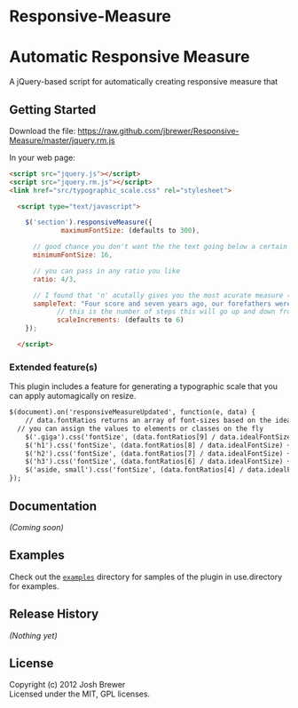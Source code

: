 Responsive-Measure
==================

# Automatic Responsive Measure

A jQuery-based script for automatically creating responsive measure that 

## Getting Started
Download the file: https://raw.github.com/jbrewer/Responsive-Measure/master/jquery.rm.js

In your web page:

```html
<script src="jquery.js"></script>
<script src="jquery.rm.js"></script>
<link href="src/typographic_scale.css" rel="stylesheet">

  <script type="text/javascript">

    $('section').responsiveMeasure({
			 maximumFontSize: (defaults to 300),

      // good chance you don't want the the text going below a certain size
      minimumFontSize: 16,

      // you can pass in any ratio you like
      ratio: 4/3,

      // I found that 'n' acutally gives you the most acurate measure (it varies a lot) — or you can put an actual string of your text or whatever you want, and we have a default as well
      sampleText: "Four score and seven years ago, our forefathers were actually five"
			// this is the number of steps this will go up and down from your ideal Font Size to create a typographical scale (see Extended Features)
			scaleIncrements: (defaults to 6)
    });

  </script>
```

### Extended feature(s)

This plugin includes a feature for generating a typographic scale that you can apply automagically on resize. 

```html
$(document).on('responsiveMeasureUpdated', function(e, data) {
	// data.fontRatios returns an array of font-sizes based on the ideal font size and a ratio you pass in (default is 4/3)
  // you can assign the values to elements or classes on the fly
	$('.giga').css('fontSize', (data.fontRatios[9] / data.idealFontSize) + 'rem');
	$('h1').css('fontSize', (data.fontRatios[8] / data.idealFontSize) + 'rem');
	$('h2').css('fontSize', (data.fontRatios[7] / data.idealFontSize) + 'rem');
	$('h3').css('fontSize', (data.fontRatios[6] / data.idealFontSize) + 'rem');
	$('aside, small').css('fontSize', (data.fontRatios[4] / data.idealFontSize) + 'rem');
});
```

## Documentation
_(Coming soon)_

## Examples

Check out the [`examples`](http://jbrewer.github.com/Responsive-Measure/examples) directory for samples of the plugin in use.directory for examples.

## Release History
_(Nothing yet)_

## License
Copyright (c) 2012 Josh Brewer  
Licensed under the MIT, GPL licenses.
